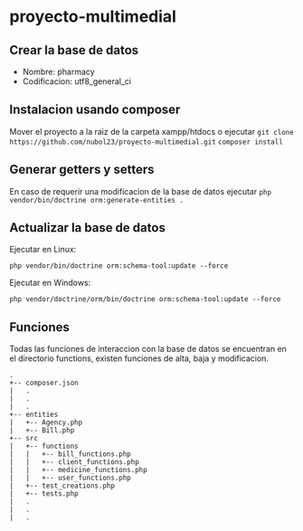 # proyecto-multimedial

## Crear la base de datos
* Nombre: pharmacy	
* Codificacion: utf8_general_ci

## Instalacion usando composer
Mover el proyecto a la raiz de la carpeta xampp/htdocs o ejecutar ```git clone https://github.com/nubol23/proyecto-multimedial.git```
```composer install```

## Generar getters y setters
En caso de requerir una modificacion de la base de datos ejecutar ```php vendor/bin/doctrine orm:generate-entities .```

## Actualizar la base de datos
Ejecutar en Linux:

```php vendor/bin/doctrine orm:schema-tool:update --force```

Ejecutar en Windows:

```php vendor/doctrine/orm/bin/doctrine orm:schema-tool:update --force```

## Funciones
Todas las funciones de interaccion con la base de datos se encuentran en el directorio functions, existen funciones de alta, baja y modificacion.

```
.
+-- composer.json
|   .
|   .
|   .
+-- entities
|   +-- Agency.php
|   +-- Bill.php
+-- src
|   +-- functions
|   |   +-- bill_functions.php
|   |   +-- client_functions.php
|   |   +-- medicine_functions.php
|   |   +-- user_functions.php
|   +-- test_creations.php
|   +-- tests.php
|   .
|   .
|   .
```
